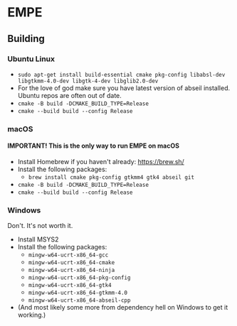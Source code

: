 # EMPE


## Building

### Ubuntu Linux
- `sudo apt-get install build-essential cmake pkg-config libabsl-dev libgtkmm-4.0-dev libgtk-4-dev libglib2.0-dev`
- For the love of god make sure you have latest version of abseil installed. Ubuntu repos are often out of date.
- `cmake -B build -DCMAKE_BUILD_TYPE=Release`
- `cmake --build build --config Release`

### macOS
#### IMPORTANT! This is the only way to run EMPE on macOS

- Install Homebrew if you haven't already: https://brew.sh/
- Install the following packages:
  - `brew install cmake pkg-config gtkmm4 gtk4 abseil git`
- `cmake -B build -DCMAKE_BUILD_TYPE=Release`
- `cmake --build build --config Release`

### Windows
Don't. It's not worth it.
- Install MSYS2
- Install the following packages:
  - `mingw-w64-ucrt-x86_64-gcc`
  - `mingw-w64-ucrt-x86_64-cmake`
  - `mingw-w64-ucrt-x86_64-ninja`
  - `mingw-w64-ucrt-x86_64-pkg-config`
  - `mingw-w64-ucrt-x86_64-gtk4`
  - `mingw-w64-ucrt-x86_64-gtkmm-4.0`
  - `mingw-w64-ucrt-x86_64-abseil-cpp`
- (And most likely some more from dependency hell on Windows to get it working.)
